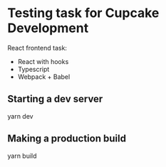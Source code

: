 # Testing task for Cupcake Development

React frontend task:

- React with hooks
- Typescript
- Webpack + Babel

## Starting a dev server

yarn dev

## Making a production build

yarn build
